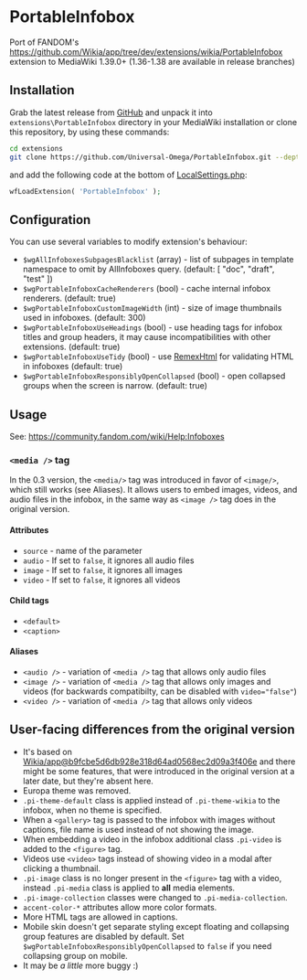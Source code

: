 # PortableInfobox
Port of FANDOM's https://github.com/Wikia/app/tree/dev/extensions/wikia/PortableInfobox extension to MediaWiki 1.39.0+ (1.36-1.38 are available in release branches)

## Installation
Grab the latest release from [GitHub](https://github.com/Universal-Omega/PortableInfobox) and unpack it into `extensions\PortableInfobox` directory in your MediaWiki installation or clone this repository, by using these commands:
```bash
cd extensions
git clone https://github.com/Universal-Omega/PortableInfobox.git --depth=1
```

and add the following code at the bottom of [LocalSettings.php](https://www.mediawiki.org/wiki/Manual:LocalSettings.php):
```php
wfLoadExtension( 'PortableInfobox' );
```

## Configuration
You can use several variables to modify extension's behaviour:
- `$wgAllInfoboxesSubpagesBlacklist` (array) - list of subpages in template namespace to omit by AllInfoboxes query. (default: [ "doc", "draft", "test" ])
- `$wgPortableInfoboxCacheRenderers` (bool) - cache internal infobox renderers. (default: true)
- `$wgPortableInfoboxCustomImageWidth` (int) - size of image thumbnails used in infoboxes. (default: 300)
- `$wgPortableInfoboxUseHeadings` (bool) - use heading tags for infobox titles and group headers, it may cause incompatibilities with other extensions. (default: true)
- `$wgPortableInfoboxUseTidy` (bool) - use [RemexHtml](https://www.mediawiki.org/wiki/RemexHtml) for validating HTML in infoboxes (default: true)
- `$wgPortableInfoboxResponsiblyOpenCollapsed` (bool) - open collapsed groups when the screen is narrow. (default: true)

## Usage
See: https://community.fandom.com/wiki/Help:Infoboxes

### `<media />` tag
In the 0.3 version, the `<media/>` tag was introduced in favor of `<image/>`, which still works (see Aliases). It allows users to embed images, videos, and audio files in the infobox, in the same way as `<image />` tag does in the original version.

#### Attributes
- `source` - name of the parameter
- `audio` - If set to `false`, it ignores all audio files
- `image` - If set to `false`, it ignores all images
- `video` - If set to `false`, it ignores all videos

#### Child tags
- `<default>`
- `<caption>`

#### Aliases
- `<audio />` - variation of `<media />` tag that allows only audio files
- `<image />` - variation of `<media />` tag that allows only images and videos (for backwards compatibilty, can be disabled with `video="false"`)
- `<video />` - variation of `<media />` tag that allows only videos

## User-facing differences from the original version
- It's based on [Wikia/app@b9fcbe5d6db928e318d64ad0568ec2d09a3f406e](https://github.com/Wikia/app/tree/b9fcbe5d6db928e318d64ad0568ec2d09a3f406e/extensions/wikia/PortableInfobox) and there might be some features, that were introduced in the original version at a later date, but they're absent here.
- Europa theme was removed.
- `.pi-theme-default` class is applied instead of `.pi-theme-wikia` to the infobox, when no theme is specified.
- When a `<gallery>` tag is passed to the infobox with images without captions, file name is used instead of not showing the image.
- When embedding a video in the infobox additional class `.pi-video` is added to the `<figure>` tag.
- Videos use `<video>` tags instead of showing video in a modal after clicking a thumbnail.
- `.pi-image` class is no longer present in the `<figure>` tag with a video, instead `.pi-media` class is applied to **all** media elements.
- `.pi-image-collection` classes were changed to `.pi-media-collection`.
- `accent-color-*` attributes allow more color formats.
- More HTML tags are allowed in captions.
- Mobile skin doesn't get separate styling except floating and collapsing group features are disabled by default. Set `$wgPortableInfoboxResponsiblyOpenCollapsed` to `false` if you need collapsing group on mobile.
- It may be *a little* more buggy :)
